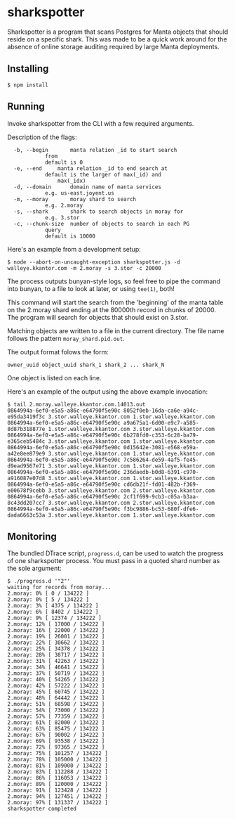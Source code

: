 # sharkspotter

Sharkspotter is a program that scans Postgres for Manta objects that should
reside on a specific shark. This was made to be a quick work around for the
absence of online storage auditing required by large Manta deployments.

## Installing

```
$ npm install
```

## Running

Invoke sharkspotter from the CLI with a few required arguments.


Description of the flags:
```
  -b, --begin		manta relation _id to start search
			from
			default is 0
  -e, --end		manta relation _id to end search at
			default is the larger of max(_id) and
      			max(_idx)
  -d, --domain		domain name of manta services
			e.g. us-east.joyent.us
  -m, --moray		moray shard to search
			e.g. 2.moray
  -s, --shark		shark to search objects in moray for
			e.g. 3.stor
  -c, --chunk-size	number of objects to search in each PG
			query
			default is 10000
```

Here's an example from a development setup:
```
$ node --abort-on-uncaught-exception sharkspotter.js -d walleye.kkantor.com -m 2.moray -s 3.stor -c 20000
```

The process outputs bunyan-style logs, so feel free to pipe the command into
bunyan, to a file to look at later, or using `tee(1)`, both!

This command will start the search from the 'beginning' of the manta table on
the 2.moray shard ending at the 80000th record in chunks of 20000. The program
will search for objects that should exist on 3.stor.

Matching objects are written to a file in the current directory. The file name
follows the pattern `moray_shard.pid.out`.

The output format folows the form:
```
owner_uuid object_uuid shark_1 shark_2 ... shark_N
```
One object is listed on each line.

Here's an example of the output using the above example invocation:
```
$ tail 2.moray.walleye.kkantor.com.14013.out
0864994a-6ef0-e5a5-a86c-e64790f5e90c 8052f0eb-16da-ca6e-a94c-e95da3419f3c 3.stor.walleye.kkantor.com 1.stor.walleye.kkantor.com
0864994a-6ef0-e5a5-a86c-e64790f5e90c a9a675a1-6d00-e9c7-a585-8d87b318877e 1.stor.walleye.kkantor.com 3.stor.walleye.kkantor.com
0864994a-6ef0-e5a5-a86c-e64790f5e90c 6b278fd0-c353-6c28-ba79-e365ceb5484c 3.stor.walleye.kkantor.com 1.stor.walleye.kkantor.com
0864994a-6ef0-e5a5-a86c-e64790f5e90c 0d15642e-3081-e568-e59a-a42e8ee879e9 3.stor.walleye.kkantor.com 1.stor.walleye.kkantor.com
0864994a-6ef0-e5a5-a86c-e64790f5e90c 7c586264-de59-4af5-fe45-d9ead9567e71 3.stor.walleye.kkantor.com 1.stor.walleye.kkantor.com
0864994a-6ef0-e5a5-a86c-e64790f5e90c 236daedb-b0d8-6391-c970-a916087e07d8 3.stor.walleye.kkantor.com 1.stor.walleye.kkantor.com
0864994a-6ef0-e5a5-a86c-e64790f5e90c cd6db21f-fd01-482b-f369-e00678f9cebb 3.stor.walleye.kkantor.com 2.stor.walleye.kkantor.com
0864994a-6ef0-e5a5-a86c-e64790f5e90c 2cf1f699-9cb3-c05a-b3aa-8c43dd207cc7 3.stor.walleye.kkantor.com 2.stor.walleye.kkantor.com
0864994a-6ef0-e5a5-a86c-e64790f5e90c f3bc9886-bc53-680f-dfe6-dada6663c53a 3.stor.walleye.kkantor.com 1.stor.walleye.kkantor.com
```


## Monitoring

The bundled DTrace script, `progress.d`, can be used to watch the progress of
one sharkspotter process. You must pass in a quoted shard number as the
sole argument:

```
$ ./progress.d '"2"'
waiting for records from moray...
2.moray: 0% [ 0 / 134222 ]
2.moray: 0% [ 5 / 134222 ]
2.moray: 3% [ 4375 / 134222 ]
2.moray: 6% [ 8402 / 134222 ]
2.moray: 9% [ 12374 / 134222 ]
2.moray: 12% [ 17000 / 134222 ]
2.moray: 16% [ 22000 / 134222 ]
2.moray: 19% [ 26001 / 134222 ]
2.moray: 22% [ 30662 / 134222 ]
2.moray: 25% [ 34378 / 134222 ]
2.moray: 28% [ 38717 / 134222 ]
2.moray: 31% [ 42263 / 134222 ]
2.moray: 34% [ 46641 / 134222 ]
2.moray: 37% [ 50719 / 134222 ]
2.moray: 40% [ 54265 / 134222 ]
2.moray: 42% [ 57222 / 134222 ]
2.moray: 45% [ 60745 / 134222 ]
2.moray: 48% [ 64442 / 134222 ]
2.moray: 51% [ 68598 / 134222 ]
2.moray: 54% [ 73000 / 134222 ]
2.moray: 57% [ 77359 / 134222 ]
2.moray: 61% [ 82000 / 134222 ]
2.moray: 63% [ 85475 / 134222 ]
2.moray: 67% [ 90002 / 134222 ]
2.moray: 69% [ 93538 / 134222 ]
2.moray: 72% [ 97365 / 134222 ]
2.moray: 75% [ 101257 / 134222 ]
2.moray: 78% [ 105000 / 134222 ]
2.moray: 81% [ 109000 / 134222 ]
2.moray: 83% [ 112288 / 134222 ]
2.moray: 86% [ 116053 / 134222 ]
2.moray: 89% [ 120000 / 134222 ]
2.moray: 91% [ 123428 / 134222 ]
2.moray: 94% [ 127451 / 134222 ]
2.moray: 97% [ 131337 / 134222 ]
sharkspotter completed
```
